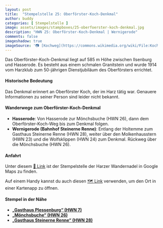 ```yaml
---
layout: post
title:  "Stempelstelle 25: Oberförster-Koch-Denkmal"
author: buddy
categories: [ Stempelstelle ]
image: assets/images/stampboxes/25-oberfoerster-koch-denkmal.jpg
description: "HWN 25: Oberförster-Koch-Denkmal | Wernigerode"
comments: false
imageshadow: true
imageSource: '📷 [Kochweg](https://commons.wikimedia.org/wiki/File:Kochweg.jpg) von <a href="https://de.wikipedia.org/wiki/Benutzer:Hejkal" class="extiw" title="de:Benutzer:Hejkal">Hejkal</a> unter Lizenz [CC BY-SA 2.0 de](https://creativecommons.org/licenses/by-sa/2.0/de/deed.en)'
---
```


Das Oberförster-Koch-Denkmal liegt auf 585 m Höhe zwischen Ilsenburg und Hasserode. Es besteht aus einem schmalen Granitstein und wurde 1914 vom Harzklub zum 50-jährigen Dienstjubiläum des Oberförsters errichtet.

#### Historische Bedeutung

Das Denkmal erinnert an Oberförster Koch, der im Harz tätig war. Genauere Informationen zu seiner Person sind leider nicht bekannt.

#### Wanderwege zum Oberförster-Koch-Denkmal

- **Hasserode**: Von Hasserode zur Mönchsbuche (HWN 26), dann dem Oberförster-Koch-Weg bis zum Denkmal folgen.
- **Wernigerode (Bahnhof Steinerne Renne)**: Entlang der Holtemme zum Gasthaus Steinerne Renne (HWN 28), weiter über den Molkenhausstern (HWN 23) und die Wolfsklippen (HWN 24) zum Denkmal. Rückweg über die Mönchsbuche (HWN 26).

#### Anfahrt

Unter diesem [📍 Link](https://www.google.com/maps/dir/?api=1&origin=&destination=51.82528%2C%2010.68840) ist der Stempelstelle der Harzer Wandernadel in Google Maps zu finden.

<div class="android-only">
  Auf einem Handy kannst du auch diesen 
  <a href="geo:51.82528,10.68840">🗺️ Link</a> 
  verwenden, um den Ort in einer Kartenapp zu öffnen.
  <p></p>
</div>

#### Stempel in der Nähe

- [**„Gasthaus Plessenburg“ (HWN 7)**](/stempelstelle-7-gasthaus-plessenburg)
- [**„Mönchsbuche“ (HWN 26)**](/stempelstelle-26-moenchsbuche)
- [**„Gasthaus Steinerne Renne“ (HWN 28)**](/stempelstelle-28-gasthaus-steinerne-renne)
